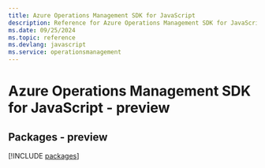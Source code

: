 ```yaml
---
title: Azure Operations Management SDK for JavaScript
description: Reference for Azure Operations Management SDK for JavaScript
ms.date: 09/25/2024
ms.topic: reference
ms.devlang: javascript
ms.service: operationsmanagement
---
```

# Azure Operations Management SDK for JavaScript - preview
## Packages - preview
[!INCLUDE [packages](operations-management-index.md)]